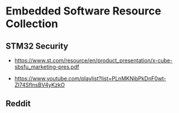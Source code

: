 # Embedded Software Resource Collection

## STM32 Security

- https://www.st.com/resource/en/product_presentation/x-cube-sbsfu_marketing-pres.pdf

- https://www.youtube.com/playlist?list=PLnMKNibPkDnF0wt-ZI74SflnsBV4yKzkO

## Reddit
